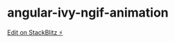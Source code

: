 # angular-ivy-ngif-animation

[Edit on StackBlitz ⚡️](https://stackblitz.com/edit/angular-ivy-ngif-animation)